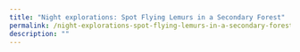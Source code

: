 ```yaml
---
title: "Night explorations: Spot Flying Lemurs in a Secondary Forest"
permalink: /night-explorations-spot-flying-lemurs-in-a-secondary-forest/
description: ""
---
```


